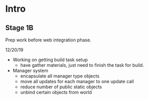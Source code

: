 # Intro

## Stage 1B
Prep work before web integration phase.  
  
12/20/19
- Working on getting build task setup
  - have gather materials, just need to finish the task for build.  
- Manager system
  - encapsulate all manager type objects
  - move all updates for each manager to one update call
  - reduce number of public static objects
  - unbind certain objects from world